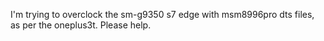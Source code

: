 I'm trying to overclock the sm-g9350 s7 edge with msm8996pro dts files, as per the oneplus3t.
Please help.
